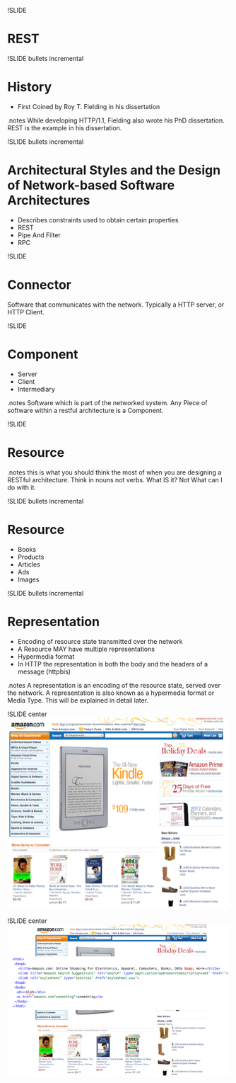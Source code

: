 !SLIDE 
# REST #

!SLIDE bullets incremental
# History #

* First Coined by Roy T. Fielding in his dissertation

.notes While developing HTTP/1.1, Fielding also wrote his PhD dissertation. REST is the example in his dissertation.

!SLIDE bullets incremental
# Architectural Styles and the Design of Network-based Software Architectures #
* Describes constraints used to obtain certain properties
* REST
* Pipe And Filter
* RPC

!SLIDE
# Connector #
Software that communicates with the network. Typically a HTTP server, or HTTP Client.

!SLIDE
# Component #
* Server
* Client
* Intermediary

.notes Software which is part of the networked system. Any Piece of software within a restful architecture is
a Component.

!SLIDE
# Resource #

.notes this is what you should think the most of when you are designing a RESTful architecture. 
Think in nouns not verbs. What IS it? Not What can I do with it.

!SLIDE bullets incremental
# Resource #
* Books
* Products
* Articles
* Ads
* Images

!SLIDE bullets incremental
# Representation #
* Encoding of resource state transmitted over the network 
* A Resource MAY have multiple representations
* Hypermedia format
* In HTTP the representation is both the body and the headers of a message (httpbis)

.notes A representation is an encoding of the resource state, served over the network. 
A representation is also known as a hypermedia format or Media Type. 
This will be explained in detail later.

!SLIDE center
![amazon](amazon.png)

!SLIDE center
![amazon](amazon-representation.png)
